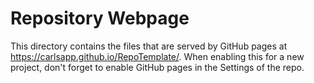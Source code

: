 Repository Webpage
==================

This directory contains the files that are served by GitHub pages at 
https://carlsapp.github.io/RepoTemplate/. When enabling this for a new project,
don't forget to enable GitHub pages in the Settings of the repo.
